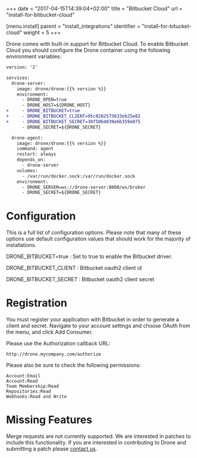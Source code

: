 +++
date = "2017-04-15T14:39:04+02:00"
title = "Bitbucket Cloud"
url = "install-for-bitbucket-cloud"

[menu.install]
  parent = "install_integrations"
  identifier = "install-for-bitucket-cloud"
  weight = 5
+++


Drone comes with built-in support for Bitbucket Cloud. To enable Bitbucket Cloud you should configure the Drone container using the following environment variables:

```diff
version: '2'

services:
  drone-server:
    image: drone/drone:{{% version %}}
    environment:
      - DRONE_OPEN=true
      - DRONE_HOST=${DRONE_HOST}
+     - DRONE_BITBUCKET=true
+     - DRONE_BITBUCKET_CLIENT=95c0282573633eb25e82
+     - DRONE_BITBUCKET_SECRET=30f5064039e6b359e075
      - DRONE_SECRET=${DRONE_SECRET}

  drone-agent:
    image: drone/drone:{{% version %}}
    command: agent
    restart: always
    depends_on:
      - drone-server
    volumes:
      - /var/run/docker.sock:/var/run/docker.sock
    environment:
      - DRONE_SERVER=ws://drone-server:8000/ws/broker
      - DRONE_SECRET=${DRONE_SECRET}
```

# Configuration

This is a full list of configuration options. Please note that many of these options use default configuration values that should work for the majority of installations.

DRONE_BITBUCKET=true
: Set to true to enable the Bitbucket driver.

DRONE_BITBUCKET_CLIENT
: Bitbucket oauth2 client id

DRONE_BITBUCKET_SECRET
: Bitbucket oauth2 client secret

# Registration

You must register your application with Bitbucket in order to generate a client and secret. Navigate to your account settings and choose OAuth from the menu, and click Add Consumer.

Please use the Authorization callback URL:

```nohighlight
http://drone.mycompany.com/authorize
```

Please also be sure to check the following permissions:

```nohighlight
Account:Email
Account:Read
Team Membership:Read
Repositories:Read
Webhooks:Read and Write
```

# Missing Features

Merge requests are not currently supported. We are interested in patches to include this functionality. If you are interested in contributing to Drone and submitting a patch please [contact us](https://gitter.im/drone/drone).
